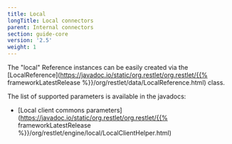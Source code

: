 ```yaml
---
title: Local
longTitle: Local connectors
parent: Internal connectors
section: guide-core
version: '2.5'
weight: 1
---
```

The "local" Reference instances can be easily created via the
[LocalReference](https://javadoc.io/static/org.restlet/org.restlet/{{% frameworkLatestRelease %}}/org/restlet/data/LocalReference.html)
class.

The list of supported parameters is available in the javadocs:

-   [Local client commons
    parameters](https://javadoc.io/static/org.restlet/org.restlet/{{% frameworkLatestRelease %}}/org/restlet/engine/local/LocalClientHelper.html)
